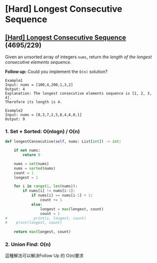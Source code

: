 # \[Hard\] Longest Consecutive Sequence

## [\[Hard\] Longest Consecutive Sequence ](https://leetcode.com/problems/longest-consecutive-sequence/)     \(4695/229\)

Given an unsorted array of integers `nums`, return _the length of the longest consecutive elements sequence._

**Follow up:** Could you implement the `O(n)` solution?

```text
Example1
Input: nums = [100,4,200,1,3,2]
Output: 4
Explanation: The longest consecutive elements sequence is [1, 2, 3, 4]. 
Therefore its length is 4.

Example2
Input: nums = [0,3,7,2,5,8,4,6,0,1]
Output: 9
```

### 1. Set + Sorted: O\(nlogn\) / O\(n\)

```python
def longestConsecutive(self, nums: List[int]) -> int:

    if not nums:
        return 0

    nums = set(nums)
    nums = sorted(nums)
    count = 1
    longest = 1

    for i in range(1, len(nums)):
        if nums[i] != nums[i-1]:
            if nums[i] == nums[i-1] + 1:
                count += 1
            else:
                longest = max(longest, count)
                count = 1
#            print(i, longest, count)                
#    print(longest, count)
    
    return max(longest, count)
```

### 2. Union Find: O\(n\)

這種解法可以解決Follow Up 的 O\(n\)要求

